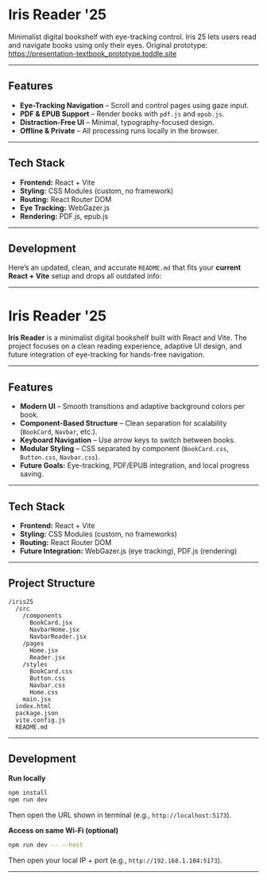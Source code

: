 # Iris Reader '25


Minimalist digital bookshelf with eye-tracking control. Iris 25 lets users read and navigate books using only their eyes.
Original prototype: https://presentation-textbook_prototype.toddle.site

---

## Features

- **Eye-Tracking Navigation** – Scroll and control pages using gaze input.
- **PDF & EPUB Support** – Render books with `pdf.js` and `epub.js`.
- **Distraction-Free UI** – Minimal, typography-focused design.
- **Offline & Private** – All processing runs locally in the browser.

---

## Tech Stack

- **Frontend:** React + Vite
- **Styling:** CSS Modules (custom, no framework)
- **Routing:** React Router DOM
- **Eye Tracking:** WebGazer.js
- **Rendering:** PDF.js, epub.js

---

## Development

Here’s an updated, clean, and accurate `README.md` that fits your **current React + Vite** setup and drops all outdated info:

---

# Iris Reader '25

**Iris Reader** is a minimalist digital bookshelf built with React and Vite.
The project focuses on a clean reading experience, adaptive UI design, and future integration of eye-tracking for hands-free navigation.

---

## Features

* **Modern UI** – Smooth transitions and adaptive background colors per book.
* **Component-Based Structure** – Clean separation for scalability (`BookCard`, `Navbar`, etc.).
* **Keyboard Navigation** – Use arrow keys to switch between books.
* **Modular Styling** – CSS separated by component (`BookCard.css`, `Button.css`, `Navbar.css`).
* **Future Goals:** Eye-tracking, PDF/EPUB integration, and local progress saving.

---

## Tech Stack

* **Frontend:** React + Vite
* **Styling:** CSS Modules (custom, no frameworks)
* **Routing:** React Router DOM
* **Future Integration:** WebGazer.js (eye tracking), PDF.js (rendering)

---

## Project Structure

```
/iris25
  /src
    /components
      BookCard.jsx
      NavbarHome.jsx
      NavbarReader.jsx
    /pages
      Home.jsx
      Reader.jsx
    /styles
      BookCard.css
      Button.css
      Navbar.css
      Home.css
    main.jsx
  index.html
  package.json
  vite.config.js
  README.md
```

---

## Development

**Run locally**

```bash
npm install
npm run dev
```

Then open the URL shown in terminal (e.g., `http://localhost:5173`).

**Access on same Wi-Fi (optional)**

```bash
npm run dev -- --host
```

Then open your local IP + port (e.g., `http://192.168.1.104:5173`).

---
